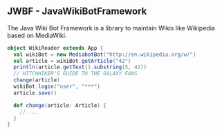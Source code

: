 JWBF - JavaWikiBotFramework
---
The Java Wiki Bot Framework is a library to maintain Wikis like Wikipedia based on MediaWiki. 

```scala
object WikiReader extends App {
  val wikiBot = new MediabotBot("http://en.wikipedia.org/w/")
  val article = wikiBot.getArticle("42")
  println(article.getText().substring(5, 42))
  // HITCHHIKER'S GUIDE TO THE GALAXY FANS
  change(article)
  wikiBot.login("user", "***")
  article.save()

  def change(article: Article) {
    // ...
  }
}
```
